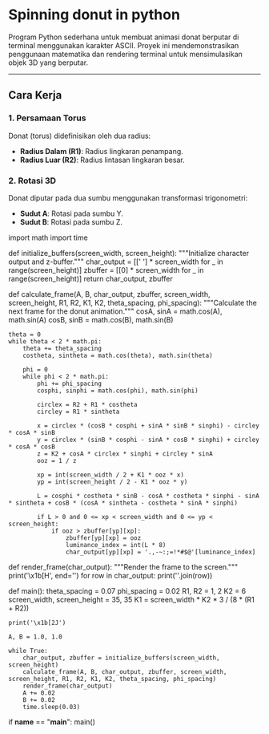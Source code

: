 # Spinning donut in python

Program Python sederhana untuk membuat animasi donat berputar di terminal menggunakan karakter ASCII. Proyek ini mendemonstrasikan penggunaan matematika dan rendering terminal untuk mensimulasikan objek 3D yang berputar.

---

## Cara Kerja

### 1. Persamaan Torus
Donat (torus) didefinisikan oleh dua radius:
- **Radius Dalam (R1)**: Radius lingkaran penampang.
- **Radius Luar (R2)**: Radius lintasan lingkaran besar.

### 2. Rotasi 3D
Donat diputar pada dua sumbu menggunakan transformasi trigonometri:
- **Sudut A**: Rotasi pada sumbu Y.
- **Sudut B**: Rotasi pada sumbu Z.



import math
import time

def initialize_buffers(screen_width, screen_height):
    """Initialize character output and z-buffer."""
    char_output = [[' '] * screen_width for _ in range(screen_height)]
    zbuffer = [[0] * screen_width for _ in range(screen_height)]
    return char_output, zbuffer

def calculate_frame(A, B, char_output, zbuffer, screen_width, screen_height, R1, R2, K1, K2, theta_spacing, phi_spacing):
    """Calculate the next frame for the donut animation."""
    cosA, sinA = math.cos(A), math.sin(A)
    cosB, sinB = math.cos(B), math.sin(B)

    theta = 0
    while theta < 2 * math.pi:
        theta += theta_spacing
        costheta, sintheta = math.cos(theta), math.sin(theta)

        phi = 0
        while phi < 2 * math.pi:
            phi += phi_spacing
            cosphi, sinphi = math.cos(phi), math.sin(phi)

            circlex = R2 + R1 * costheta
            circley = R1 * sintheta

            x = circlex * (cosB * cosphi + sinA * sinB * sinphi) - circley * cosA * sinB
            y = circlex * (sinB * cosphi - sinA * cosB * sinphi) + circley * cosA * cosB
            z = K2 + cosA * circlex * sinphi + circley * sinA
            ooz = 1 / z

            xp = int(screen_width / 2 + K1 * ooz * x)
            yp = int(screen_height / 2 - K1 * ooz * y)

            L = cosphi * costheta * sinB - cosA * costheta * sinphi - sinA * sintheta + cosB * (cosA * sintheta - costheta * sinA * sinphi)

            if L > 0 and 0 <= xp < screen_width and 0 <= yp < screen_height:
                if ooz > zbuffer[yp][xp]:
                    zbuffer[yp][xp] = ooz
                    luminance_index = int(L * 8)
                    char_output[yp][xp] = '.,-~:;=!*#$@'[luminance_index]

def render_frame(char_output):
    """Render the frame to the screen."""
    print('\x1b[H', end='')
    for row in char_output:
        print(''.join(row))

def main():
    theta_spacing = 0.07
    phi_spacing = 0.02
    R1, R2 = 1, 2
    K2 = 6
    screen_width, screen_height = 35, 35
    K1 = screen_width * K2 * 3 / (8 * (R1 + R2))

    print('\x1b[2J')  

    A, B = 1.0, 1.0

    while True:
        char_output, zbuffer = initialize_buffers(screen_width, screen_height)
        calculate_frame(A, B, char_output, zbuffer, screen_width, screen_height, R1, R2, K1, K2, theta_spacing, phi_spacing)
        render_frame(char_output)
        A += 0.02
        B += 0.02
        time.sleep(0.03)

if __name__ == "__main__":
    main()
